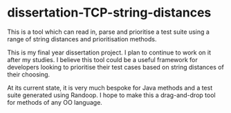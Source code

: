 # dissertation-TCP-string-distances
This is a tool which can read in, parse and prioritise a test suite using a range of string distances and prioritisation methods.

This is my final year dissertation project. I plan to continue to work on it after my studies. I believe this tool could be a useful framework for developers looking to prioritise their test cases based on string distances of their choosing.

At its current state, it is very much bespoke for Java methods and a test suite generated using Randoop. I hope to make this a drag-and-drop tool for methods of any OO language.
